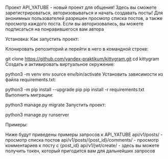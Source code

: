 Проект API_YATUBE - новый проект для общения! Здесь вы сможете зарегистрироваться, авторизовываться и  начать создавать посты!
Для анонимных пользователей разрешен просмотр списка постов, а также просмотр каждого поста.
Если вы авторизовались, вы можете подписаться на понравившегося вам автора


Установка: Как запустить проект:

Клонировать репозиторий и перейти в него в командной строке:

git clone https://github.com/yandex-praktikum/kittygram.git
cd kittygram
Cоздать и активировать виртуальное окружение:

python3 -m venv env
source env/bin/activate
Установить зависимости из файла requirements.txt:

python3 -m pip install --upgrade pip
pip install -r requirements.txt
Выполнить миграции:

python3 manage.py migrate
Запустить проект:

python3 manage.py runserver

Примеры:

Ниже будут приведены примеры запросов к API_YATUBE
api/v1/posts/ - просмотр списка постов
api/v1/posts/{post_id}/comments/ - просмотр комментариев к посту с {post_id}
api/v1/jwt/create/ - здесь вы можете получить токен, который пригодится вам для дальнейших запросов
